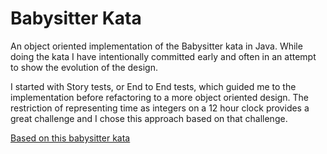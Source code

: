 # Babysitter Kata

An object oriented implementation of the Babysitter kata in Java. While doing the kata 
I have intentionally committed early and often in an attempt to show the evolution of 
the design.

I started with Story tests, or End to End tests, which guided me to the implementation
before refactoring to a more object oriented design. The restriction of representing
time as integers on a 12 hour clock provides a great challenge and I chose this approach 
based on that challenge.

[Based on this babysitter kata](https://github.com/dnwiebe/Scala_Katas)

